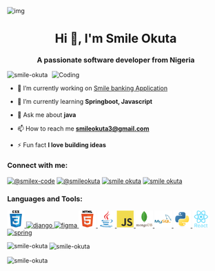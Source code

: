 <img src="https://platform.linkedin.com/badges/js/profile.js" async defer type="text/javascript" alt="img">
<h1 align="center">Hi 👋, I'm Smile Okuta</h1>
<h3 align="center">A passionate software developer from Nigeria</h3>
<img align="right" alt="Coding" width="400" src="https://media.tenor.com/AlUkiGkR2j8AAAAC/new-game-ahagon-umiko-programming.gif"

<p align="left"> <img src="https://komarev.com/ghpvc/?username=smile-okuta&label=Profile%20views&color=0e75b6&style=flat" alt="smile-okuta" /> </p>

- 🔭 I’m currently working on [Smile banking Application](https://github.com/Smile-Okuta/Smile-Banking-Application)

- 🌱 I’m currently learning **Springboot, Javascript**

- 💬 Ask me about **java**

- 📫 How to reach me **smileokuta3@gmail.com**

- ⚡ Fun fact **I love building ideas**

<h3 align="left">Connect with me:</h3>
<p align="left">
<a href="https://codepen.io/@smilex-code" target="blank"><img align="center" src="https://raw.githubusercontent.com/rahuldkjain/github-profile-readme-generator/master/src/images/icons/Social/codepen.svg" alt="@smilex-code" height="30" width="40" /></a>
<a href="https://dev.to/@smileokuta" target="blank"><img align="center" src="https://raw.githubusercontent.com/rahuldkjain/github-profile-readme-generator/master/src/images/icons/Social/devto.svg" alt="@smileokuta" height="30" width="40" /></a>
<a href="https://linkedin.com/in/smile okuta" target="blank"><img align="center" src="https://raw.githubusercontent.com/rahuldkjain/github-profile-readme-generator/master/src/images/icons/Social/linked-in-alt.svg" alt="smile okuta" height="30" width="40" /></a>
<a href="https://www.hackerrank.com/smile okuta" target="blank"><img align="center" src="https://raw.githubusercontent.com/rahuldkjain/github-profile-readme-generator/master/src/images/icons/Social/hackerrank.svg" alt="smile okuta" height="30" width="40" /></a>
</p>

<h3 align="left">Languages and Tools:</h3>
<p align="left"> <a href="https://www.w3schools.com/css/" target="_blank" rel="noreferrer"> <img src="https://raw.githubusercontent.com/devicons/devicon/master/icons/css3/css3-original-wordmark.svg" alt="css3" width="40" height="40"/> </a> <a href="https://www.djangoproject.com/" target="_blank" rel="noreferrer"> <img src="https://cdn.worldvectorlogo.com/logos/django.svg" alt="django" width="40" height="40"/> </a> <a href="https://www.figma.com/" target="_blank" rel="noreferrer"> <img src="https://www.vectorlogo.zone/logos/figma/figma-icon.svg" alt="figma" width="40" height="40"/> </a> <a href="https://www.w3.org/html/" target="_blank" rel="noreferrer"> <img src="https://raw.githubusercontent.com/devicons/devicon/master/icons/html5/html5-original-wordmark.svg" alt="html5" width="40" height="40"/> </a> <a href="https://www.java.com" target="_blank" rel="noreferrer"> <img src="https://raw.githubusercontent.com/devicons/devicon/master/icons/java/java-original.svg" alt="java" width="40" height="40"/> </a> <a href="https://developer.mozilla.org/en-US/docs/Web/JavaScript" target="_blank" rel="noreferrer"> <img src="https://raw.githubusercontent.com/devicons/devicon/master/icons/javascript/javascript-original.svg" alt="javascript" width="40" height="40"/> </a> <a href="https://www.mongodb.com/" target="_blank" rel="noreferrer"> <img src="https://raw.githubusercontent.com/devicons/devicon/master/icons/mongodb/mongodb-original-wordmark.svg" alt="mongodb" width="40" height="40"/> </a> <a href="https://www.mysql.com/" target="_blank" rel="noreferrer"> <img src="https://raw.githubusercontent.com/devicons/devicon/master/icons/mysql/mysql-original-wordmark.svg" alt="mysql" width="40" height="40"/> </a> <a href="https://www.python.org" target="_blank" rel="noreferrer"> <img src="https://raw.githubusercontent.com/devicons/devicon/master/icons/python/python-original.svg" alt="python" width="40" height="40"/> </a> <a href="https://reactjs.org/" target="_blank" rel="noreferrer"> <img src="https://raw.githubusercontent.com/devicons/devicon/master/icons/react/react-original-wordmark.svg" alt="react" width="40" height="40"/> </a> <a href="https://spring.io/" target="_blank" rel="noreferrer"> <img src="https://www.vectorlogo.zone/logos/springio/springio-icon.svg" alt="spring" width="40" height="40"/> </a> </p>

<p><img align="left" src="https://github-readme-stats.vercel.app/api/top-langs?username=smile-okuta&show_icons=true&locale=en&layout=compact" alt="smile-okuta" /></p>

<p>&nbsp;<img align="center" src="https://github-readme-stats.vercel.app/api?username=smile-okuta&show_icons=true&locale=en" alt="smile-okuta" /></p>

<p><img align="center" src="https://github-readme-streak-stats.herokuapp.com/?user=smile-okuta&" alt="smile-okuta" /></p>
